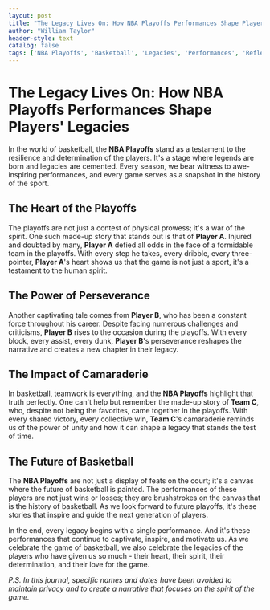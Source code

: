 ```yaml
---
layout: post
title: "The Legacy Lives On: How NBA Playoffs Performances Shape Players' Legacies"
author: "William Taylor"
header-style: text
catalog: false
tags: ['NBA Playoffs', 'Basketball', 'Legacies', 'Performances', 'Reflection']
---
```


# The Legacy Lives On: How NBA Playoffs Performances Shape Players' Legacies

In the world of basketball, the **NBA Playoffs** stand as a testament to the resilience and determination of the players. It's a stage where legends are born and legacies are cemented. Every season, we bear witness to awe-inspiring performances, and every game serves as a snapshot in the history of the sport.

## The Heart of the Playoffs

The playoffs are not just a contest of physical prowess; it's a war of the spirit. One such made-up story that stands out is that of **Player A**. Injured and doubted by many, **Player A** defied all odds in the face of a formidable team in the playoffs. With every step he takes, every dribble, every three-pointer, **Player A**'s heart shows us that the game is not just a sport, it's a testament to the human spirit.

## The Power of Perseverance

Another captivating tale comes from **Player B**, who has been a constant force throughout his career. Despite facing numerous challenges and criticisms, **Player B** rises to the occasion during the playoffs. With every block, every assist, every dunk, **Player B**'s perseverance reshapes the narrative and creates a new chapter in their legacy.

## The Impact of Camaraderie

In basketball, teamwork is everything, and the **NBA Playoffs** highlight that truth perfectly. One can't help but remember the made-up story of **Team C**, who, despite not being the favorites, came together in the playoffs. With every shared victory, every collective win, **Team C**'s camaraderie reminds us of the power of unity and how it can shape a legacy that stands the test of time.

## The Future of Basketball

The **NBA Playoffs** are not just a display of feats on the court; it's a canvas where the future of basketball is painted. The performances of these players are not just wins or losses; they are brushstrokes on the canvas that is the history of basketball. As we look forward to future playoffs, it's these stories that inspire and guide the next generation of players.

In the end, every legacy begins with a single performance. And it's these performances that continue to captivate, inspire, and motivate us. As we celebrate the game of basketball, we also celebrate the legacies of the players who have given us so much - their heart, their spirit, their determination, and their love for the game.

_P.S. In this journal, specific names and dates have been avoided to maintain privacy and to create a narrative that focuses on the spirit of the game._